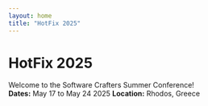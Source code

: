 ```yaml
---
layout: home
title: "HotFix 2025"
---
```

# HotFix 2025
Welcome to the Software Crafters Summer Conference!  
**Dates:** May 17 to May 24 2025
**Location:** Rhodos, Greece
